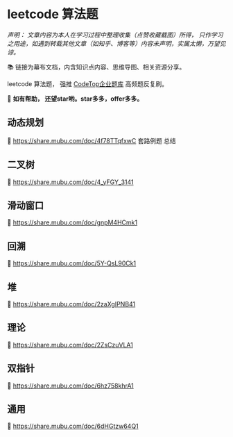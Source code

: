 # leetcode 算法题

*声明： 文章内容为本人在学习过程中整理收集（点赞收藏截图）所得， 只作学习之用途，如遇到转载其他文章（如知乎、博客等）内容未声明，实属太懒，万望见谅。*

📚 链接为幕布文档，内含知识点内容、思维导图、相关资源分享。

 leetcode 算法题， 强推 [CodeTop企业题库](https://codetop.cc/#/home)  高频题反复刷。

🤞  **如有帮助， 还望star哟。star多多，offer多多。** 



## 动态规划

📜 https://share.mubu.com/doc/4f78TTqfxwC 套路例题 总结



## 二叉树

📜 https://share.mubu.com/doc/4_yFGY_3141



## 滑动窗口

📜 https://share.mubu.com/doc/gnpM4HCmk1



## 回溯

📜 https://share.mubu.com/doc/5Y-QsL90Ck1



## 堆

📜 https://share.mubu.com/doc/2zaXgIPNB41



## 理论

📜 https://share.mubu.com/doc/2ZsCzuVLA1



## 双指针

📜 https://share.mubu.com/doc/6hz758khrA1



## 通用

📜 https://share.mubu.com/doc/6dHGtzw64Q1